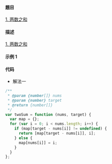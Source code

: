 #### 題目

[1. 两数之和](https://leetcode-cn.com/problems/two-sum/)

#### 描述

[1. 两数之和](https://leetcode-cn.com/problems/two-sum/)

#### 示例 1

#### 代码

- 解法一

```js
/**
 * @param {number[]} nums
 * @param {number} target
 * @return {number[]}
 */
var twoSum = function (nums, target) {
  var map = {};
  for (var i = 0; i < nums.length; i++) {
    if (map[target - nums[i]] != undefined) {
      return [map[target - nums[i]], i];
    } else {
      map[nums[i]] = i;
    }
  }
};

```
